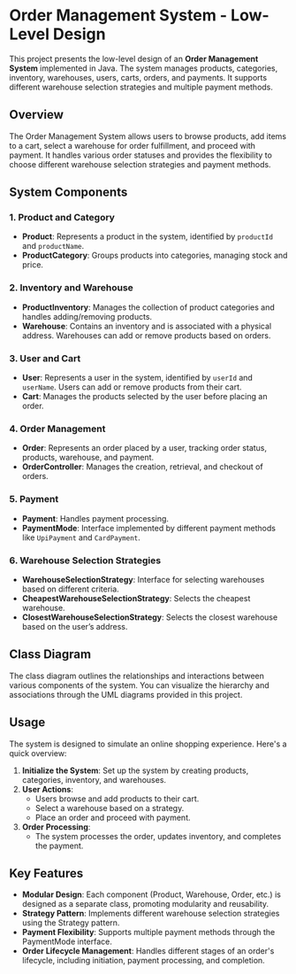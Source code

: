 # Order Management System - Low-Level Design

This project presents the low-level design of an **Order Management System** implemented in Java. The system manages products, categories, inventory, warehouses, users, carts, orders, and payments. It supports different warehouse selection strategies and multiple payment methods.

## Overview

The Order Management System allows users to browse products, add items to a cart, select a warehouse for order fulfillment, and proceed with payment. It handles various order statuses and provides the flexibility to choose different warehouse selection strategies and payment methods.

## System Components

### 1. **Product and Category**
- **Product**: Represents a product in the system, identified by `productId` and `productName`.
- **ProductCategory**: Groups products into categories, managing stock and price.

### 2. **Inventory and Warehouse**
- **ProductInventory**: Manages the collection of product categories and handles adding/removing products.
- **Warehouse**: Contains an inventory and is associated with a physical address. Warehouses can add or remove products based on orders.

### 3. **User and Cart**
- **User**: Represents a user in the system, identified by `userId` and `userName`. Users can add or remove products from their cart.
- **Cart**: Manages the products selected by the user before placing an order.

### 4. **Order Management**
- **Order**: Represents an order placed by a user, tracking order status, products, warehouse, and payment.
- **OrderController**: Manages the creation, retrieval, and checkout of orders.

### 5. **Payment**
- **Payment**: Handles payment processing. 
- **PaymentMode**: Interface implemented by different payment methods like `UpiPayment` and `CardPayment`.

### 6. **Warehouse Selection Strategies**
- **WarehouseSelectionStrategy**: Interface for selecting warehouses based on different criteria.
- **CheapestWarehouseSelectionStrategy**: Selects the cheapest warehouse.
- **ClosestWarehouseSelectionStrategy**: Selects the closest warehouse based on the user’s address.

## Class Diagram

The class diagram outlines the relationships and interactions between various components of the system. You can visualize the hierarchy and associations through the UML diagrams provided in this project.

## Usage

The system is designed to simulate an online shopping experience. Here's a quick overview:

1. **Initialize the System**: Set up the system by creating products, categories, inventory, and warehouses.
2. **User Actions**:
   - Users browse and add products to their cart.
   - Select a warehouse based on a strategy.
   - Place an order and proceed with payment.
3. **Order Processing**:
   - The system processes the order, updates inventory, and completes the payment.

## Key Features

- **Modular Design**: Each component (Product, Warehouse, Order, etc.) is designed as a separate class, promoting modularity and reusability.
- **Strategy Pattern**: Implements different warehouse selection strategies using the Strategy pattern.
- **Payment Flexibility**: Supports multiple payment methods through the PaymentMode interface.
- **Order Lifecycle Management**: Handles different stages of an order's lifecycle, including initiation, payment processing, and completion.

